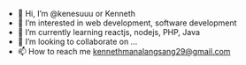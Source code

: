 - 👋 Hi, I’m @kenesuuu or Kenneth
- 👀 I’m interested in web development, software development
- 🌱 I’m currently learning reactjs, nodejs, PHP, Java
- 💞️ I’m looking to collaborate on ...
- 📫 How to reach me kennethmanalangsang29@gmail.com

<!---
kenesuuu/kenesuuu is a ✨ special ✨ repository because its `README.md` (this file) appears on your GitHub profile.
You can click the Preview link to take a look at your changes.
--->
